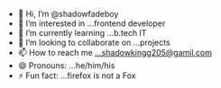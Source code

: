 - 👋 Hi, I’m @shadowfadeboy
- 👀 I’m interested in ...frontend developer
- 🌱 I’m currently learning ...b.tech IT
- 💞️ I’m looking to collaborate on ...projects
- 📫 How to reach me ...shadowkingg205@gamil.com
- 😄 Pronouns: ...he/him/his
- ⚡ Fun fact: ...firefox is not a Fox

<!---
shadowfadeboy/shadowfadeboy is a ✨ special ✨ repository because its `README.md` (this file) appears on your GitHub profile.
You can click the Preview link to take a look at your changes.
--->
